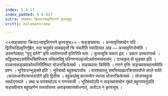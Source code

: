 ```yaml
---
index: 5.4.17
index_padded: 5.4.017
sutra: संख्यायाः क्रियाऽभ्यावृत्तिगणने कृत्वसुच्
vritti: balamanorama

---
```

<<सङ्ख्यायाः क्रियाऽभ्यावृत्तिगणने कृत्वसुच्>> - सङ्ङ्ख्यायाः । अभ्यावृत्तिशब्देन यदि द्वितीयादिप्रवृत्तिर्गृह्रेत, तदा चतुर्वारं पाकप्रवृत्तौ त्रिः पचतीति स्यादित्यत आह — अभ्यावृत्तिर्जन्मेति । उपसर्गवशात् "वृतु वर्तने" इति धातोरुत्पत्तौ वृत्तिरिति भावः । कुत्वसुचि चकार इत् । उकार उच्चारणार्थः ।तद्धितश्चाऽसर्वविभक्ति॑रित्यत्र तसिलादिषु परिगणनात्कृत्वोऽर्थानामव्ययत्वम् । पञ्चकृत् वो भुङ्क्त इति । पञ्चत्त्वसङ्ख्याकोत्पत्तिविशिष्टा भोजनक्रियेत्यर्थः । सङ्ख्यायाः किमिति । गणने वृत्तिः सङ्ख्याशब्दानामेवेति प्रश्नः । भूरिवारान्भुङ्क्ते इति । भूरिशब्दो बहुशब्दपर्यायः । वारशब्दस्तु समभिव्याह्मतक्रियापर्याप्ते काले वर्तते ।कालाध्वनोरत्यन्तसंयोगे॑ इति द्वितीया । बहुकालेषु कात्स्न्येन व्याप्ता भोजनक्रियेत्यर्थः । भोजनबहुत्वं त्वर्थाद्गम्यते । तथा च वारशब्दोऽयं न गणनवाची । भूरिशब्दोऽपि न सङ्ख्याशब्देन गृह्रते,बहुगणवतुडति सङ्ख्ये॑त्यत्र बहुग्रहणेन तत्पर्यायस्य असङ्ख्यात्वबोधनात्, अतोऽत्र न कृत्वसुच् ।